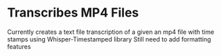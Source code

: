 # Transcribes MP4 Files
Currently creates a text file transcription of a given an mp4 file with time stamps using Whisper-Timestamped library
Still need to add formatting features
